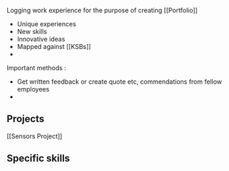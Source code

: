 
Logging work experience for the purpose of creating [[Portfolio]]

- Unique experiences
- New skills
- Innovative ideas
- Mapped against [[KSBs]]
- 

Important methods : 
- Get written feedback or create quote etc, commendations from fellow employees 
- 

## Projects
[[Sensors Project]]



## Specific skills
